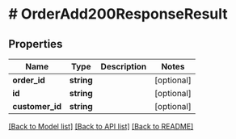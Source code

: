 # # OrderAdd200ResponseResult

## Properties

Name | Type | Description | Notes
------------ | ------------- | ------------- | -------------
**order_id** | **string** |  | [optional]
**id** | **string** |  | [optional]
**customer_id** | **string** |  | [optional]

[[Back to Model list]](../../README.md#models) [[Back to API list]](../../README.md#endpoints) [[Back to README]](../../README.md)
